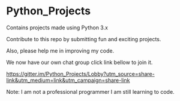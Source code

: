 # Python_Projects

Contains projects made using Python 3.x

Contribute to this repo by submitting fun and exciting projects.

Also, please help me in improving my code.

We now have our own chat group click link bellow to join it.

https://gitter.im/Python_Projects/Lobby?utm_source=share-link&utm_medium=link&utm_campaign=share-link

Note: I am not a professional programmer I am still learning to code.


